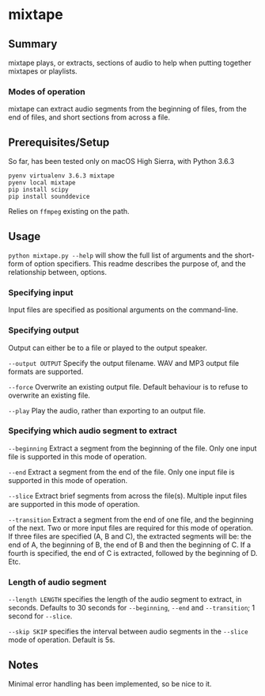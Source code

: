 # mixtape

## Summary

mixtape plays, or extracts, sections of audio to help when putting together mixtapes or playlists.

### Modes of operation

mixtape can extract audio segments from the beginning of files, from the end of files, and short sections from across a file.

## Prerequisites/Setup

So far, has been tested only on macOS High Sierra, with Python 3.6.3

```
pyenv virtualenv 3.6.3 mixtape
pyenv local mixtape
pip install scipy
pip install sounddevice
```

Relies on `ffmpeg` existing on the path.

## Usage

`python mixtape.py --help` will show the full list of arguments and the short-form of option specifiers. This readme describes the purpose of, and the relationship between, options.

### Specifying input

Input files are specified as positional arguments on the command-line.  

### Specifying output

Output can either be to a file or played to the output speaker.

`--output OUTPUT` Specify the output filename. WAV and MP3 output file formats are supported.

`--force` Overwrite an existing output file. Default behaviour is to refuse to overwrite an existing file.

`--play` Play the audio, rather than exporting to an output file.

### Specifying which audio segment to extract

`--beginning` Extract a segment from the beginning of the file. Only one input file is supported in this mode of operation.

`--end` Extract a segment from the end of the file. Only one input file is supported in this mode of operation.

`--slice` Extract brief segments from across the file(s). Multiple input files are supported in this mode of operation.

`--transition` Extract a segment from the end of one file, and the beginning of the next. Two or more input files are required for this mode of operation. If three files are specified (A, B and C), the extracted segments will be: the end of A, the beginning of B, the end of B and then the beginning of C. If a fourth is specified, the end of C is extracted, followed by the beginning of D. Etc.

### Length of audio segment

`--length LENGTH` specifies the length of the audio segment to extract, in seconds. Defaults to 30 seconds for `--beginning`, `--end` and `--transition`; 1 second for `--slice`.

`--skip SKIP` specifies the interval between audio segments in the `--slice` mode of operation. Default is 5s.

## Notes

Minimal error handling has been implemented, so be nice to it.

